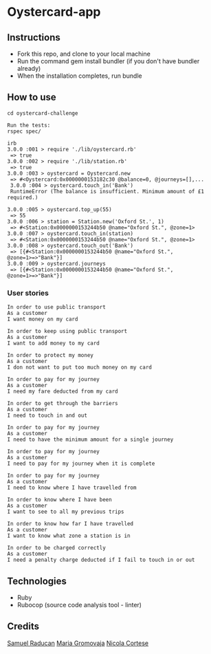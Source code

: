 # Oystercard-app


## Instructions
- Fork this repo, and clone to your local machine
- Run the command gem install bundler (if you don't have bundler already)
- When the installation completes, run bundle

## How to use
```shell
cd oystercard-challenge

Run the tests:
rspec spec/
```

```shell
irb
3.0.0 :001 > require './lib/oystercard.rb'
 => true 
3.0.0 :002 > require './lib/station.rb'
 => true 
3.0.0 :003 > oystercard = Oystercard.new
 => #<Oystercard:0x0000000153182c30 @balance=0, @journeys=[],... 
 3.0.0 :004 > oystercard.touch_in('Bank')
 RuntimeError (The balance is insufficient. Minimum amount of £1 required.)

3.0.0 :005 > oystercard.top_up(55)
 => 55 
3.0.0 :006 > station = Station.new('Oxford St.', 1)
 => #<Station:0x0000000153244b50 @name="Oxford St.", @zone=1> 
3.0.0 :007 > oystercard.touch_in(station)
 => #<Station:0x0000000153244b50 @name="Oxford St.", @zone=1> 
3.0.0 :008 > oystercard.touch_out('Bank')
 => [{#<Station:0x0000000153244b50 @name="Oxford St.", @zone=1>=>"Bank"}] 
3.0.0 :009 > oystercard.journeys
 => [{#<Station:0x0000000153244b50 @name="Oxford St.", @zone=1>=>"Bank"}] 
```

### User stories

```shell
In order to use public transport
As a customer
I want money on my card

In order to keep using public transport
As a customer
I want to add money to my card

In order to protect my money
As a customer
I don not want to put too much money on my card

In order to pay for my journey
As a customer
I need my fare deducted from my card

In order to get through the barriers
As a customer
I need to touch in and out

In order to pay for my journey
As a customer
I need to have the minimum amount for a single journey

In order to pay for my journey
As a customer
I need to pay for my journey when it is complete

In order to pay for my journey
As a customer
I need to know where I have travelled from

In order to know where I have been
As a customer
I want to see to all my previous trips

In order to know how far I have travelled
As a customer
I want to know what zone a station is in

In order to be charged correctly
As a customer
I need a penalty charge deducted if I fail to touch in or out
```

## Technologies

- Ruby
- Rubocop (source code analysis tool - linter)

## Credits

[Samuel Raducan](https://github.com/samuelmbp) [Maria Gromovaja](https://github.com/ruiined) [Nicola Cortese](https://github.com/NicolaCortese)
